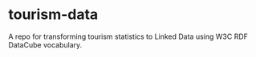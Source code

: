 # tourism-data
A repo for transforming tourism statistics to Linked Data using W3C RDF DataCube vocabulary. 
